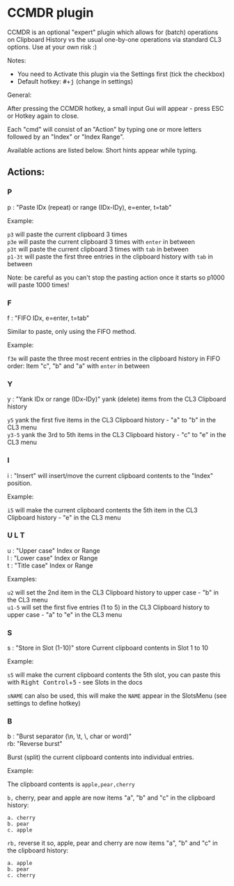 ﻿# CCMDR plugin

CCMDR is an optional "expert" plugin which allows for (batch) operations on Clipboard History vs the usual one-by-one operations via standard CL3 options. Use at your own risk :)

Notes:

- You need to Activate this plugin via the Settings first (tick the checkbox)
- Default hotkey: <kbd>#</kbd>+<kbd>j</kbd> (change in settings)

General:

After pressing the CCMDR hotkey, a small input Gui will appear - press ESC or Hotkey again to close.  

Each "cmd" will consist of an "Action" by typing one or more letters followed by an "Index" or "Index Range".

Available actions are listed below. Short hints appear while typing.

## Actions:

### P

p : "Paste IDx (repeat) or range (IDx-IDy), e=enter, t=tab"

Example:

`p3` will paste the current clipboard 3 times  
`p3e` will paste the current clipboard 3 times with `enter` in between  
`p3t` will paste the current clipboard 3 times with `tab` in between  
`p1-3t` will paste the first three entries in the clipboard history with `tab` in between

Note: be careful as you can't stop the pasting action once it starts so p1000 will paste 1000 times!

### F

f : "FIFO IDx, e=enter, t=tab"

Similar to paste, only using the FIFO method.

Example:

`f3e` will paste the three most recent entries in the clipboard history in FIFO order: Item "c", "b" and "a" with `enter` in between

### Y

y : "Yank IDx or range (IDx-IDy)" yank (delete) items from the CL3 Clipboard history

`y5`   yank the first five items in the CL3 Clipboard history - "a" to "b" in the CL3 menu  
`y3-5` yank the 3rd to 5th items in the CL3 Clipboard history - "c" to "e" in the CL3 menu

### I

i : "Insert" will insert/move the current clipboard contents to the "Index" position.

Example:

`i5` will make the current clipboard contents the 5th item in the CL3 Clipboard history - "e" in the CL3 menu

### U L T

u : "Upper case" Index or Range  
l : "Lower case" Index or Range  
t : "Title case" Index or Range

Examples:

`u2`   will set the 2nd item in the CL3 Clipboard history to upper case - "b" in the CL3 menu  
`u1-5` will set the first five entries (1 to 5) in the CL3 Clipboard history to upper case - "a" to "e" in the CL3 menu

### S

s : "Store in Slot (1-10)" store Current clipboard contents in Slot 1 to 10

Example:

`s5` will make the current clipboard contents the 5th slot, you can paste this with <kbd>Right Control</kbd>+<kbd>5</kbd> - see Slots in the docs

`sNAME` can also be used, this will make the `NAME` appear in the SlotsMenu (see settings to define hotkey)

### B

b : "Burst separator (\n, \t, \\, char or word)"  
rb: "Reverse burst"

Burst (split) the current clipboard contents into individual entries.

Example:

The clipboard contents is `apple,pear,cherry`

`b,` cherry, pear and apple are now items "a", "b" and "c" in the clipboard history:

```
a. cherry
b. pear
c. apple
```

`rb,` reverse it so, apple, pear and cherry are now items "a", "b" and "c" in the clipboard history:

```
a. apple
b. pear
c. cherry
```

